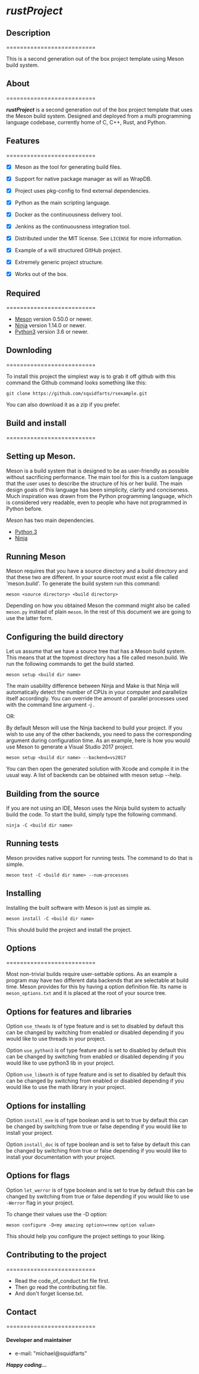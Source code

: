 # ***rustProject***


## Description
==========================

This is a second generation out of the box project template using Meson build system.


## About
==========================

***rustProject*** is a second generation out of the box project template that uses 
the Meson build system.  Designed and deployed from a multi programming language 
codebase, currently home of C, C++, Rust, and Python.


## Features
==========================

* [x] Meson as the tool for generating build files.
* [x] Support for native package manager as will as WrapDB.
* [x] Project uses pkg-config to find external dependencies.
* [x] Python as the main scripting language.
* [x] Docker as the continuousness delivery tool.
* [x] Jenkins as the continuousness integration tool.
* [x] Distributed under the MIT license. See ``LICENSE`` for more information.
* [x] Example of a will structured GitHub project.  
* [x] Extremely generic project structure. 
* [x] Works out of the box.


## Required
==========================

* [Meson](https://github.com/mesonbuild/meson.git) version 0.50.0 or newer.
* [Ninja](https://github.com/ninja-build/ninja.git) version 1.14.0 or newer.
* [Python3](https://www.python.org) version 3.6 or newer.


## Downloding
==========================

To install this project the simplest way is to grab it off github with
this command the Github command looks something like this:

```console
git clone https://github.com/squidfarts/rsexample.git
```
You can also download it as a zip if you prefer.


## Build and install
==========================

## Setting up Meson.

Meson is a build system that is designed to be as user-friendly as possible without
sacrificing performance. The main tool for this is a custom language that the user
uses to describe the structure of his or her build. The main design goals of this
language has been simplicity, clarity and conciseness. Much inspiration was drawn
from the Python programming language, which is considered very readable, even to
people who have not programmed in Python before.

*Meson* has two main dependencies.

* [Python 3](https://python.org)
* [Ninja](https://github.com/ninja-build/ninja/)


## Running Meson

Meson requires that you have a source directory and a build directory and that these
two are different. In your source root must exist a file called 'meson.build'. To generate
the build system run this command:

```console
meson <source directory> <build directory>
```

Depending on how you obtained Meson the command might also be called `meson.py`
instead of plain `meson`. In the rest of this document we are going to use the latter form.


## Configuring the build directory

Let us assume that we have a source tree that has a Meson build system. This means
that at the topmost directory has a file called meson.build. We run the following
commands to get the build started.

```console
meson setup <build dir name>
```

The main usability difference between Ninja and Make is that Ninja will automatically
detect the number of CPUs in your computer and parallelize itself accordingly. You can
override the amount of parallel processes used with the command line argument
-j <num processes>.

OR:

By default Meson will use the Ninja backend to build your project. If you wish to use
any of the other backends, you need to pass the corresponding argument during
configuration time. As an example, here is how you would use Meson to generate a
Visual Studio 2017 project.

```console
meson setup <build dir name> --backend=vs2017
```

You can then open the generated solution with Xcode and compile it in the usual way.
A list of backends can be obtained with meson setup --help.

## Building from the source
If you are not using an IDE, Meson uses the Ninja build system to actually build the
code. To start the build, simply type the following command.

```console
ninja -C <build dir name>
```

## Running tests
Meson provides native support for running tests. The command to do that is simple.

```console
meson test -C <build dir name> --num-processes
```

## Installing
Installing the built software with Meson is just as simple as.

```console
meson install -C <build dir name>
```

This should build the project and install the project.


## Options
==========================

Most non-trivial builds require user-settable options.  As an example a program may 
have two different data backends that are selectable at build time. Meson provides 
for this by having a option definition file. Its name is ``meson_options.txt`` and 
it is placed at the root of your source tree.


## Options for features and libraries

Option ``use_theads`` is of type feature and is set to disabled by default this can be
changed by switching from enabled or disabled depending if you would like to use 
threads in your project.

Option ``use_python3`` is of type feature and is set to disabled by default this can be
changed by switching from enabled or disabled depending if you would like to use 
python3 lib in your project.

Option ``use_libmath`` is of type feature and is set to disabled by default this can be
changed by switching from enabled or disabled depending if you would like to use 
the math library in your project.


## Options for installing

Option ``install_exe`` is of type boolean and is set to true by default this can be
changed by switching from true or false depending if you would like to install your
project.

Option ``install_doc`` is of type boolean and is set to false by default this can be
changed by switching from true or false depending if you would like to install your
documentation with your project.


## Options for flags

Option ``let_werror`` is of type boolean and is set to true by default this can be 
changed by switching from true or false depending if you would like to use ``-Werror``
flag in your project.

To change their values use the -D option:
```console
meson configure -D<my amazing option>=<new option value>
```
This should help you configure the project settings to your liking.


## Contributing to the project
==========================

* Read the code_of_conduct.txt file first.
* Then go read the contributing.txt file.
* And don't forget license.txt.


## Contact
==========================

#### Developer and maintainer

* e-mail: "michael@squidfarts"


***Happy coding...***
